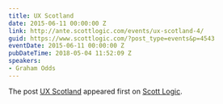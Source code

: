 ```yaml
---
title: UX Scotland
date: 2015-06-11 00:00:00 Z
link: http://ante.scottlogic.com/events/ux-scotland-4/
guid: https://www.scottlogic.com/?post_type=events&p=4543
eventDate: 2015-06-11 00:00:00 Z
pubDateTime: 2018-05-04 11:52:09 Z
speakers:
- Graham Odds
---
```


<p>The post <a rel="nofollow" href="http://ante.scottlogic.com/events/ux-scotland-4/">UX Scotland</a> appeared first on <a rel="nofollow" href="http://ante.scottlogic.com">Scott Logic</a>.</p>